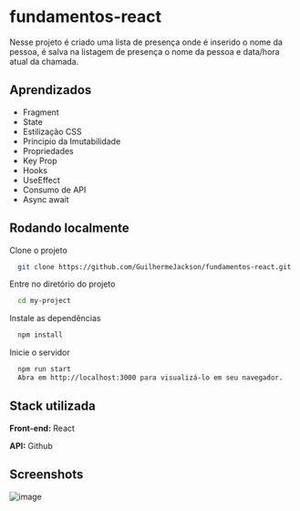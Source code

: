 # fundamentos-react

Nesse projeto é criado uma lista de presença onde é inserido o nome da pessoa, é salva na listagem de presença
o nome da pessoa e data/hora atual da chamada.
<br>

## Aprendizados
* Fragment
* State
* Estilização CSS
* Principio da Imutabilidade
* Propriedades
* Key Prop
* Hooks
* UseEffect
* Consumo de API
* Async await


## Rodando localmente

Clone o projeto

```bash
  git clone https://github.com/GuilhermeJackson/fundamentos-react.git
```

Entre no diretório do projeto

```bash
  cd my-project
```

Instale as dependências

```bash
  npm install
```

Inicie o servidor

```bash
  npm run start
  Abra em http://localhost:3000 para visualizá-lo em seu navegador.
```

## Stack utilizada

**Front-end:** React

**API:** Github


## Screenshots

![image](https://user-images.githubusercontent.com/42879573/204552440-349ef874-cee5-4147-8289-af8935b0b37b.png)


